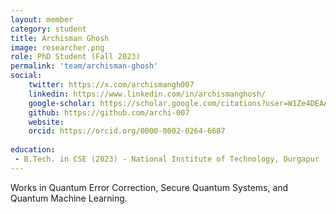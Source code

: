```yaml
---
layout: member
category: student
title: Archisman Ghosh
image: researcher.png
role: PhD Student (Fall 2023)
permalink: 'team/archisman-ghosh'
social:
    twitter: https://x.com/archismangh007
    linkedin: https://www.linkedin.com/in/archismanghosh/
    google-scholar: https://scholar.google.com/citations?user=W1Ze4DEAAAAJ&hl=en
    github: https://github.com/archi-007
    website:
    orcid: https://orcid.org/0000-0002-0264-6687
    
education:
 - B.Tech. in CSE (2023) - National Institute of Technology, Durgapur
---
```


Works in Quantum Error Correction, Secure Quantum Systems, and Quantum Machine Learning. 
